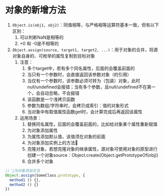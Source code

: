 # 对象的新增方法

1. `Object.is(obj1, obj2)`：同值相等，与严格相等运算符基本一致，但有以下区别：
   1. 可以判断NaN是相等的
   2. +0 和 -0是不相等的
2. `Object.assign(source, target1, target2, ...)`：用于对象的合并，将源对象自身的、可枚举的属性复制到目标对象
   1. 注意：
      1. 多个target中，若有多个同名属性，后面的会覆盖前面的
      2. 当只有一个参数时，会直接返回该参数对象（的引用）
      3. 当仅有一个参数时，该参数必须可转为（包装）对象，此时null/undefined会报错；当有多个参数，且null/undefined不在第一个，会自动忽略，不会报错
      4. 该函数是一个浅拷贝函数
      5. 参数为数组/字符串时，会拷贝成索引：值的对象形式
      6. 当对象中有取值属性函数get时，会计算完成后再返回该属性
   2. 运用场景：
      1. 替换同名属性，后面的会覆盖前面的，比如给对象某个属性重新赋值
      2. 为对象添加属性
      3. 为属性添加默认值，该值须在对象的前面
      4. 为对象添加实例上的方法🍧
      5. 克隆对象，若想克隆对象的继承属性，源对象可使用对象的原型进行创建一个对象source：Object.create(Object.getPrototypeOf(obj))
      6. 合并多个对象

```js
// 🍧为对象添加方法
Object.assign(SomeClass.prototype, {
  method1 () {},
  method2 () {}
})
```